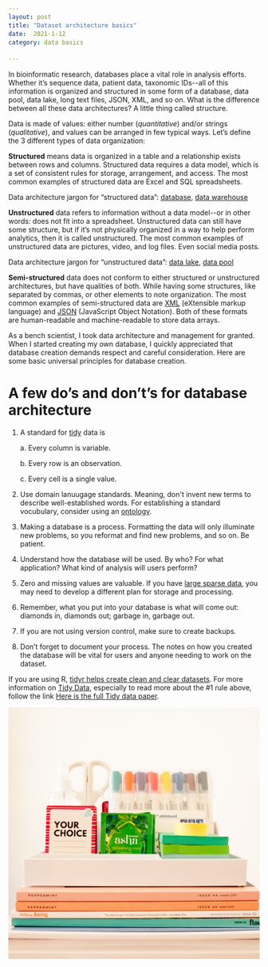 ```yaml
---
layout: post
title: "Dataset architecture basics"
date:  2021-1-12
category: data basics

---
```


In bioinformatic research, databases place a vital role in analysis efforts. Whether it’s sequence data, patient data, 
taxonomic IDs--all of this information is organized and structured in some form of a database, data pool, data lake, long text files, JSON, XML, and so on. 
What is the difference between all these data architectures? A little thing called structure.

Data is made of values: either number (*quantitative*) and/or strings (*qualitative*), and values can be arranged in few typical ways. 
Let’s define the 3 different types of data organization:

**Structured** means data is organized in a table and a relationship exists between rows and columns. Structured data requires a data model, 
which is a set of consistent rules for storage, arrangement, and access. The most common examples of structured data are Excel and SQL spreadsheets. 

Data architecture jargon for “structured data”: [database](https://en.wikipedia.org/wiki/Database), [data warehouse](https://en.wikipedia.org/wiki/Data_warehouse)

**Unstructured** data refers to information without a data model--or in other words: does not fit into a spreadsheet. 
Unstructured data can still have some structure, but if it’s not physically organized in a way to help perform analytics, then it is called unstructured. 
The most common examples of unstructured data are pictures, video, and log files. Even social media posts. 

Data architecture jargon for “unstructured data”: [data lake](https://en.wikipedia.org/wiki/Data_lake), [data pool](https://liliendahl.com/2018/04/21/data-pool-vs-data-lake/)

**Semi-structured** data does not conform to either structured or unstructured architectures, but have qualities of both. While having some structures,
like separated by commas, or other elements to note organization. The most common examples of semi-structured data are [XML](https://en.wikipedia.org/wiki/XML) 
(eXtensible markup language) and [JSON](https://en.wikipedia.org/wiki/JSON) (JavaScript Object Notation). Both of these formats are human-readable and machine-readable to store data arrays. 

As a bench scientist, I took data architecture and management for granted. When I started creating my own database, I quickly appreciated that 
database creation demands respect and careful consideration. Here are some basic universal principles for database creation. 

# A few do’s and don’t’s for database architecture 
1. A standard for [tidy](https://tidyr.tidyverse.org/) data is

    a. Every column is variable.
    
    b. Every row is an observation.
    
    c. Every cell is a single value. 
  
2. Use domain lanuugage standards. Meaning, don't invent new terms to describe well-established words. For establishing a standard vocubulary, consider using an [ontology](https://www.ncbi.nlm.nih.gov/pmc/articles/PMC3230227/).

3. Making a database is a process. Formatting the data will only illuminate new problems, so you reformat and find new problems, and so on. Be patient.

4. Understand how the database will be used. By who? For what application? What kind of analysis will users perform?

5. Zero and missing values are valuable. If you have [large sparse data](https://cran.r-project.org/web/packages/SparseM/vignettes/SparseM.pdf), you may need to develop a different plan for storage and processing. 

6. Remember, what you put into your database is what will come out: diamonds in, diamonds out;  garbage in, garbage out.

7. If you are not using version control, make sure to create backups.

8. Don’t forget to document your process. The notes on how you created the database will be vital for users and anyone needing to work on the dataset.

If you are using R, [tidyr helps create clean and clear datasets](https://tidyr.tidyverse.org/). For more information on 
[Tidy Data](https://cran.r-project.org/web/packages/tidyr/vignettes/tidy-data.html), especially to read more about the #1 rule above, follow the link 
[Here is the full Tidy data paper](https://vita.had.co.nz/papers/tidy-data.html).

![](https://github.com/kbeckenrode/kbeckenrode.github.io/blob/main/assets/images/fiona-smallwood-6CszxGveP8U-unsplash.jpg)
